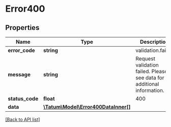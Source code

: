 # Error400

## Properties

Name | Type | Description | Notes
------------ | ------------- | ------------- | -------------
**error_code** | **string** | validation.failed |
**message** | **string** | Request validation failed. Please see data for additional information. |
**status_code** | **float** | 400 |
**data** | [**\Tatum\Model\Error400DataInner[]**](Error400DataInner.md) |  |

[[Back to API list]](../../README.md#api-endpoints)
